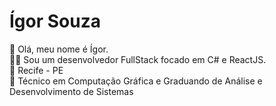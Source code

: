 # Ígor Souza

👋 Olá, meu nome é Ígor. <br />
👨‍💻 Sou um desenvolvedor FullStack focado em C# e ReactJS. <br />
🚩 Recife - PE <br />
🏅 Técnico em Computação Gráfica e Graduando de Análise e Desenvolvimento de Sistemas <br />
